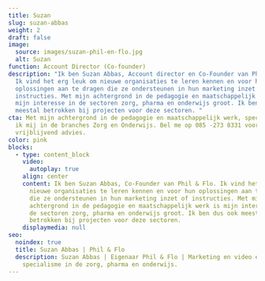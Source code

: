 ```yaml
---
title: Suzan
slug: suzan-abbas
weight: 2
draft: false
image:
  source: images/suzan-phil-en-flo.jpg
  alt: Suzan
function: Account Director (Co-founder)
description: "Ik ben Suzan Abbas, Account director en Co-Founder van Phil & Flo.
  Ik vind het erg leuk om nieuwe organisaties te leren kennen en voor hun
  oplossingen aan te dragen die ze ondersteunen in hun marketing inzet of
  instructies. Met mijn achtergrond in de pedagogie en maatschappelijk werk is
  mijn interesse in de sectoren zorg, pharma en onderwijs groot. Ik ben dus ook
  meestal betrokken bij projecten voor deze sectoren. "
cta: Met mijn achtergrond in de pedagogie en maatschappelijk werk, specialiseer
  ik mij in de branches Zorg en Onderwijs. Bel me op 085 -273 8331 voor
  vrijblijvend advies.
color: pink
blocks:
  - type: content_block
    video:
      autoplay: true
    align: center
    content: Ik ben Suzan Abbas, Co-Founder van Phil & Flo. Ik vind het erg leuk om
      nieuwe organisaties te leren kennen en voor hun oplossingen aan te dragen
      die ze ondersteunen in hun marketing inzet of instructies. Met mijn
      achtergrond in de pedagogie en maatschappelijk werk is mijn interesse in
      de sectoren zorg, pharma en onderwijs groot. Ik ben dus ook meestal
      betrokken bij projecten voor deze sectoren.
    displaymedia: null
seo:
  noindex: true
  title: Suzan Abbas | Phil & Flo
  description: Suzan Abbas | Eigenaar Phil & Flo | Marketing en video expert met
    specialisme in de zorg, pharma en onderwijs.
---
```

